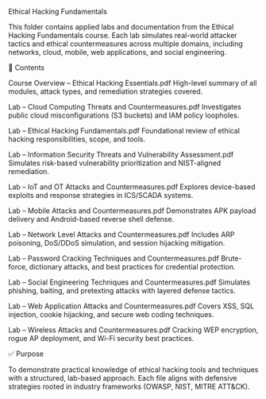 Ethical Hacking Fundamentals

This folder contains applied labs and documentation from the Ethical Hacking Fundamentals course. Each lab simulates real-world attacker tactics and ethical countermeasures across multiple domains, including networks, cloud, mobile, web applications, and social engineering.

📄 Contents

Course Overview – Ethical Hacking Essentials.pdf
High-level summary of all modules, attack types, and remediation strategies covered.

Lab – Cloud Computing Threats and Countermeasures.pdf
Investigates public cloud misconfigurations (S3 buckets) and IAM policy loopholes.

Lab – Ethical Hacking Fundamentals.pdf
Foundational review of ethical hacking responsibilities, scope, and tools.

Lab – Information Security Threats and Vulnerability Assessment.pdf
Simulates risk-based vulnerability prioritization and NIST-aligned remediation.

Lab – IoT and OT Attacks and Countermeasures.pdf
Explores device-based exploits and response strategies in ICS/SCADA systems.

Lab – Mobile Attacks and Countermeasures.pdf
Demonstrates APK payload delivery and Android-based reverse shell defense.

Lab – Network Level Attacks and Countermeasures.pdf
Includes ARP poisoning, DoS/DDoS simulation, and session hijacking mitigation.

Lab – Password Cracking Techniques and Countermeasures.pdf
Brute-force, dictionary attacks, and best practices for credential protection.

Lab – Social Engineering Techniques and Countermeasures.pdf
Simulates phishing, baiting, and pretexting attacks with layered defense tactics.

Lab – Web Application Attacks and Countermeasures.pdf
Covers XSS, SQL injection, cookie hijacking, and secure web coding techniques.

Lab – Wireless Attacks and Countermeasures.pdf
Cracking WEP encryption, rogue AP deployment, and Wi-Fi security best practices.

✅ Purpose

To demonstrate practical knowledge of ethical hacking tools and techniques with a structured, lab-based approach. Each file aligns with defensive strategies rooted in industry frameworks (OWASP, NIST, MITRE ATT&CK).